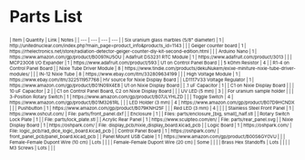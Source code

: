 # Parts List

<div markdown="1" style="font-size:8px">
| Item | Quantity | Link | Notes |
| --- | --- | --- | --- |
| Six uranium glass marbles (5/8" diameter) | 1 | http://unitednuclear.com/index.php?main_page=product_info&products_id=1143 | |
| Geiger counter board | 1 | https://rhelectronics.net/store/radiation-detector-geiger-counter-diy-kit-second-edition.html | |
| Arduino Nano | 1 | https://www.amazon.com/gp/product/B0097AU5OU 
| Adafruit DS3231 RTC Module | 1 | https://www.adafruit.com/product/3013 | |
| MCP23008 I/O Expander | 1 | https://www.adafruit.com/product/593 | U1 on Control Panel Board |
| 5 kOhm Resistor | 4 | | R1-4 on Control Panel Board |
| Nixie Tube Driver Module | 8 | https://www.tindie.com/products/dekuNukem/exixe-miniture-nixie-tube-driver-modules/ | |
| IN-12 Nixie Tube | 8 | https://www.ebay.com/itm/332809634199 | |
| High Voltage Module | 1 | https://www.ebay.com/itm/322511957768 | HV source for Nixie Display Board |
| LD1117V33 Voltage Regulator | 1 | https://www.amazon.com/gp/product/B01N09X4E8 | U1 on Nixie Display Board |
| .1 uF Capacitor | 1 | | C1 on Nixie Display Board | |
| 10 uF Capacitor | 2 | | C1 on Control Panel Board, C2 on Nixie Display Board | |
| UV LED (5 mm) | 3 | | For uranium sample holder | |
| 3-Position Rotary Switch | 1 | https://www.amazon.com/gp/product/B07JLYHLZD | |
| Toggle Switch | 4 | https://www.amazon.com/gp/product/B01M3261RL | |
| LED Holder (3 mm) | 4 | https://www.amazon.com/gp/product/B07D9HCNDX | |
| Pushbutton | 1 | https://www.amazon.com/gp/product/B079KNH25F | |
| Red LED (3 mm) | 4 | | |
| Stainless Steel Front Panel | 1 | https://www.oshcut.com/ | File: parts/front_panel.dxf |
| Enclosure | 1 | | Files: parts/enclosure_[big, small]_half.stl |
| Rotary Switch Lock Plate | 1 | | File: parts/lock_plate.stl |
| Acrylic Rear Panel | 1 | https://www.sculpteo.com/en/ | File: parts/rear_panel.svg |
| Nixie Display Board | 1 | https://oshpark.com/ | File: display_pcb/nixie_display_board.kicad_pcb |
| Logic Board | 1 | https://oshpark.com/ | File: logic_pcb/rad_dice_logic_board.kicad_pcb |
| Control Panel Board | 1 | https://oshpark.com/ | front_panel_pcb/panel_board.kicad_pcb |
| Panel Mount USB Cable | 1 | https://www.amazon.com/gp/product/B00S6GY0VU | |
| Female-Female Dupont Wire (10 cm) | Lots | | |
| Female-Female Dupont Wire (20 cm) | Some | | |
| Brass Hex Standoffs | Lots | | |
| M3 Screws | Lots | | |
</div>
